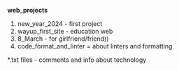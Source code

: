 **web_projects**

1. new_year_2024 - first project
2. wayup_first_site - education web
3. 8_March - for girlfriend/friend))
4. code_format_and_linter = about linters and formatting

*.txt files - comments and info about technology
